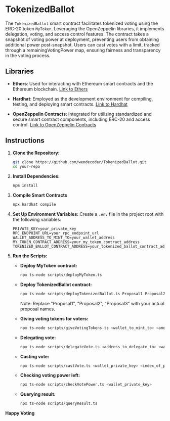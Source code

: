 # TokenizedBallot
The `TokenizedBallot` smart contract facilitates tokenized voting using the ERC-20 token `MyToken`. Leveraging the OpenZeppelin libraries, it implements delegation, voting, and access control features. The contract takes a snapshot of voting power at deployment, preventing users from obtaining additional power post-snapshot. Users can cast votes with a limit, tracked through a remainingVotingPower map, ensuring fairness and transparency in the voting process.

## Libraries

- **Ethers**: Used for interacting with Ethereum smart contracts and the Ethereum blockchain. [Link to Ethers](https://docs.ethers.io/v5/)

- **Hardhat**: Employed as the development environment for compiling, testing, and deploying smart contracts. [Link to Hardhat](https://hardhat.org/)

- **OpenZeppelin Contracts**: Integrated for utilizing standardized and secure smart contract components, including ERC-20 and access control. [Link to OpenZeppelin Contracts](https://docs.openzeppelin.com/contracts/)
  


## Instructions

1. **Clone the Repository:**
   ```bash
   git clone https://github.com/wendecoder/TokenizedBallot.git
   cd your-repo
   ```

2. **Install Dependencies:**
   ```bash
   npm install
   ```
   
3. **Compile Smart Contracts**
   ```bash
   npx hardhat compile
   ```

4. **Set Up Environment Variables:**
   Create a `.env` file in the project root with the following variables:
   ```env
   PRIVATE_KEY=your_private_key
   RPC_ENDPOINT_URL=your_rpc_endpoint_url
   WALLET_ADDRESS_TO_MINT_TO=your_wallet_address
   MY_TOKEN_CONTRACT_ADDRESS=your_my_token_contract_address
   TOKENIZED_BALLOT_CONTRACT_ADDRESS=your_tokenized_ballot_contract_address
   ```

5. **Run the Scripts:**

   - **Deploy MyToken contract:**
     ```bash
     npx ts-node scripts/deployMyToken.ts
     ```

   - **Deploy TokenizedBallot contract:**
     ```bash
     npx ts-node scripts/deployTokenizedBallot.ts Proposal1 Proposal2 Proposal3
     ```

     Note: Replace "Proposal1", "Proposal2", "Proposal3" with your actual proposal names.

   - **Giving voting tokens for voters:**
     ```bash
     npx ts-node scripts/giveVotingTokens.ts <wallet_to_mint_to> <amount_of_tokens>
     ```

   - **Delegating vote:**
     ```bash
     npx ts-node scripts/delegateVote.ts <address_to_delegate_to> <wallet_private_key>
     ```

   - **Casting vote:**
     ```bash
     npx ts-node scripts/castVote.ts <wallet_private_key> <index_of_proposal> <amount_of_voting_power_to_cast>
     ```

   - **Checking voting power left:**
     ```bash
     npx ts-node scripts/checkVotePower.ts <wallet_private_key>
     ```

   - **Querying result:**
     ```bash
     npx ts-node scripts/queryResult.ts
     ```
**Happy Voting**
